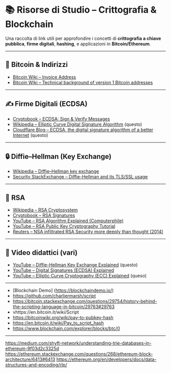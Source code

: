 # 📚 Risorse di Studio – Crittografia & Blockchain

Una raccolta di link utili per approfondire i concetti di **crittografia a chiave pubblica**, **firme digitali**, **hashing**, e applicazioni in **Bitcoin/Ethereum**.

---

## 🔑 Bitcoin & Indirizzi
- [Bitcoin Wiki – Invoice Address](https://en.bitcoin.it/wiki/Invoice_address)  
- [Bitcoin Wiki – Technical background of version 1 Bitcoin addresses](https://en.bitcoin.it/wiki/Technical_background_of_version_1_Bitcoin_addresses#:~:text=A%20Bitcoin%20address%20is%20a,that%20the%20signature%20is%20valid)

---

## ✍️ Firme Digitali (ECDSA)
- [Cryptobook – ECDSA: Sign & Verify Messages](https://cryptobook.nakov.com/digital-signatures/ecdsa-sign-verify-messages)  
- [Wikipedia – Elliptic Curve Digital Signature Algorithm](https://en.wikipedia.org/wiki/Elliptic_Curve_Digital_Signature_Algorithm)  (questo)
- [Cloudflare Blog – ECDSA, the digital signature algorithm of a better Internet](https://blog.cloudflare.com/ecdsa-the-digital-signature-algorithm-of-a-better-internet/) (questo)

---

## 🔒 Diffie–Hellman (Key Exchange)
- [Wikipedia – Diffie–Hellman key exchange](https://en.wikipedia.org/wiki/Diffie%E2%80%93Hellman_key_exchange)  
- [Security StackExchange – Diffie-Hellman and its TLS/SSL usage](https://security.stackexchange.com/questions/41205/diffie-hellman-and-its-tls-ssl-usage/41226#41226)

---

## 🧮 RSA
- [Wikipedia – RSA Cryptosystem](https://en.wikipedia.org/wiki/RSA_cryptosystem)  
- [Cryptobook – RSA Signatures](https://cryptobook.nakov.com/digital-signatures/rsa-signatures)  
- [YouTube – RSA Algorithm Explained (Computerphile)](https://www.youtube.com/watch?v=4zahvcJ9glg)  
- [YouTube – RSA Public Key Cryptography Tutorial](https://www.youtube.com/watch?v=oOcTVTpUsPQ)  
- [Reuters – NSA infiltrated RSA Security more deeply than thought (2014)](https://www.reuters.com/article/us-usa-security-nsa-rsa/exclusive-nsa-infiltrated-rsa-security-more-deeply-than-thought-study-idUSBREA2U0TY20140331/)

---

## 🎥 Video didattici (vari)
- [YouTube – Diffie-Hellman Key Exchange Explained](https://www.youtube.com/watch?v=NmM9HA2MQGI)  (questo)
- [YouTube – Digital Signatures (ECDSA) Explained](https://www.youtube.com/watch?v=Yjrfm_oRO0w)  
- [YouTube – Elliptic Curve Cryptography (ECC) Explained](https://www.youtube.com/watch?v=NF1pwjL9-DE)   (queso)

---


- [Blockchain Demo] (https://blockchaindemo.io/)
- https://github.com/charliermarsh/script
- https://bitcoin.stackexchange.com/questions/29754/history-behind-the-scripting-language-in-bitcoin/29763#29763
- vhttps://en.bitcoin.it/wiki/Script
- https://bitcoinwiki.org/wiki/pay-to-pubkey-hash
- https://en.bitcoin.it/wiki/Pay_to_script_hash
- https://www.blockchain.com/explorer/blocks/btc/0



-----

https://medium.com/shyft-network/understanding-trie-databases-in-ethereum-9f03d2c3325d
https://ethereum.stackexchange.com/questions/268/ethereum-block-architecture/6413#6413
https://ethereum.org/en/developers/docs/data-structures-and-encoding/rlp/